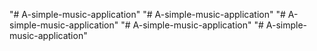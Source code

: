 "# A-simple-music-application" 
"# A-simple-music-application" 
"# A-simple-music-application" 
"# A-simple-music-application" 
"# A-simple-music-application" 
